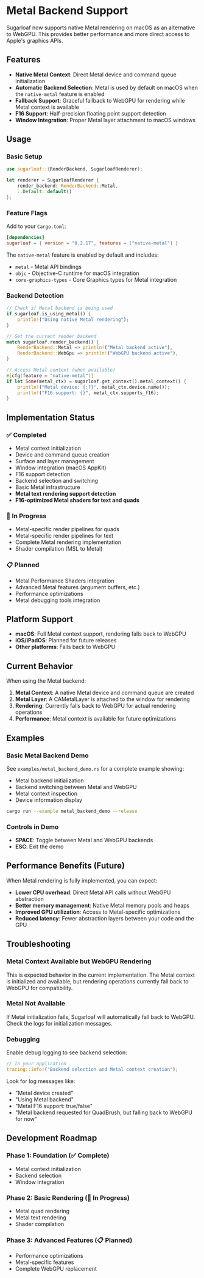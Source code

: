 # Metal Backend Support

Sugarloaf now supports native Metal rendering on macOS as an alternative to WebGPU. This provides better performance and more direct access to Apple's graphics APIs.

## Features

- **Native Metal Context**: Direct Metal device and command queue initialization
- **Automatic Backend Selection**: Metal is used by default on macOS when the `native-metal` feature is enabled
- **Fallback Support**: Graceful fallback to WebGPU for rendering while Metal context is available
- **F16 Support**: Half-precision floating point support detection
- **Window Integration**: Proper Metal layer attachment to macOS windows

## Usage

### Basic Setup

```rust
use sugarloaf::{RenderBackend, SugarloafRenderer};

let renderer = SugarloafRenderer {
    render_backend: RenderBackend::Metal,
    ..Default::default()
};
```

### Feature Flags

Add to your `Cargo.toml`:

```toml
[dependencies]
sugarloaf = { version = "0.2.17", features = ["native-metal"] }
```

The `native-metal` feature is enabled by default and includes:
- `metal` - Metal API bindings
- `objc` - Objective-C runtime for macOS integration
- `core-graphics-types` - Core Graphics types for Metal integration

### Backend Detection

```rust
// Check if Metal backend is being used
if sugarloaf.is_using_metal() {
    println!("Using native Metal rendering");
}

// Get the current render backend
match sugarloaf.render_backend() {
    RenderBackend::Metal => println!("Metal backend active"),
    RenderBackend::WebGpu => println!("WebGPU backend active"),
}

// Access Metal context (when available)
#[cfg(feature = "native-metal")]
if let Some(metal_ctx) = sugarloaf.get_context().metal_context() {
    println!("Metal device: {:?}", metal_ctx.device.name());
    println!("F16 support: {}", metal_ctx.supports_f16);
}
```

## Implementation Status

### ✅ Completed
- Metal context initialization
- Device and command queue creation
- Surface and layer management
- Window integration (macOS AppKit)
- F16 support detection
- Backend selection and switching
- Basic Metal infrastructure
- **Metal text rendering support detection**
- **F16-optimized Metal shaders for text and quads**

### 🚧 In Progress
- Metal-specific render pipelines for quads
- Metal-specific render pipelines for text
- Complete Metal rendering implementation
- Shader compilation (MSL to Metal)

### 📋 Planned
- Metal Performance Shaders integration
- Advanced Metal features (argument buffers, etc.)
- Performance optimizations
- Metal debugging tools integration

## Platform Support

- **macOS**: Full Metal context support, rendering falls back to WebGPU
- **iOS/iPadOS**: Planned for future releases
- **Other platforms**: Falls back to WebGPU

## Current Behavior

When using the Metal backend:

1. **Metal Context**: A native Metal device and command queue are created
2. **Metal Layer**: A CAMetalLayer is attached to the window for rendering
3. **Rendering**: Currently falls back to WebGPU for actual rendering operations
4. **Performance**: Metal context is available for future optimizations

## Examples

### Basic Metal Backend Demo

See `examples/metal_backend_demo.rs` for a complete example showing:
- Metal backend initialization
- Backend switching between Metal and WebGPU
- Metal context inspection
- Device information display

```bash
cargo run --example metal_backend_demo --release
```

### Controls in Demo
- **SPACE**: Toggle between Metal and WebGPU backends
- **ESC**: Exit the demo

## Performance Benefits (Future)

When Metal rendering is fully implemented, you can expect:

- **Lower CPU overhead**: Direct Metal API calls without WebGPU abstraction
- **Better memory management**: Native Metal memory pools and heaps
- **Improved GPU utilization**: Access to Metal-specific optimizations
- **Reduced latency**: Fewer abstraction layers between your code and the GPU

## Troubleshooting

### Metal Context Available but WebGPU Rendering
This is expected behavior in the current implementation. The Metal context is initialized and available, but rendering operations currently fall back to WebGPU for compatibility.

### Metal Not Available
If Metal initialization fails, Sugarloaf will automatically fall back to WebGPU. Check the logs for initialization messages.

### Debugging
Enable debug logging to see backend selection:

```rust
// In your application
tracing::info!("Backend selection and Metal context creation");
```

Look for log messages like:
- "Metal device created"
- "Using Metal backend"
- "Metal F16 support: true/false"
- "Metal backend requested for QuadBrush, but falling back to WebGPU for now"

## Development Roadmap

### Phase 1: Foundation (✅ Complete)
- Metal context initialization
- Backend selection
- Window integration

### Phase 2: Basic Rendering (🚧 In Progress)
- Metal quad rendering
- Metal text rendering
- Shader compilation

### Phase 3: Advanced Features (📋 Planned)
- Performance optimizations
- Metal-specific features
- Complete WebGPU replacement